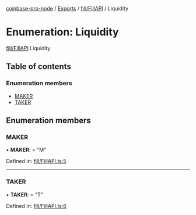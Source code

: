 [coinbase-pro-node](../README.md) / [Exports](../modules.md) / [fill/FillAPI](../modules/fill_fillapi.md) / Liquidity

# Enumeration: Liquidity

[fill/FillAPI](../modules/fill_fillapi.md).Liquidity

## Table of contents

### Enumeration members

- [MAKER](fill_fillapi.liquidity.md#maker)
- [TAKER](fill_fillapi.liquidity.md#taker)

## Enumeration members

### MAKER

• **MAKER**: = "M"

Defined in: [fill/FillAPI.ts:5](https://github.com/bennycode/coinbase-pro-node/blob/c3d8f7c/src/fill/FillAPI.ts#L5)

___

### TAKER

• **TAKER**: = "T"

Defined in: [fill/FillAPI.ts:6](https://github.com/bennycode/coinbase-pro-node/blob/c3d8f7c/src/fill/FillAPI.ts#L6)
